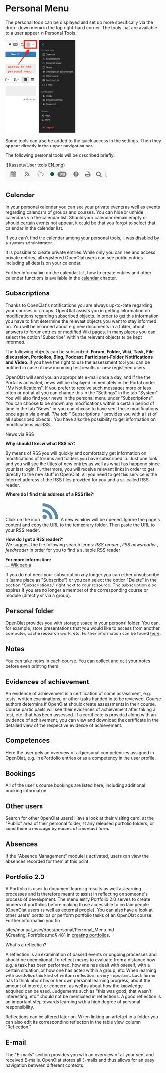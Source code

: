 # Personal Menu

The personal tools can be displayed and set up more specifically via the drop-
down menu in the top right-hand corner. The tools that are available to a user
appear in Personal Tools.

![](assets/en_personalmenu.png)

  

Some tools can also be added to the quick access in the settings. Then they
appear directly in the upper navigation bar.

The following personal tools will be described briefly:

![](assets/User tools EN.png)
![](assets/Benutzerwerkzeuge2.jpg)

##  Calendar

In your personal calendar you can see your private events as well as events
regarding calendars of groups and courses. You can hide or unhide calendars
via the calendar list. Should your calendar remain empty or should certain
events not appear, it could be that you forgot to select that calendar in the
calendar list.

  

If you can't find the calendar among your personal tools, it was disabled by a
system administrator.

It is possible to create private entries. While only you can see and access
private entries, all registered OpenOlat users can see public entries
including all details on your calendar.

Further information on the calendar list, how to create entries and other
calendar functions is available in the [calendar](Calendar.md) chapter.

##  Subscriptions

Thanks to OpenOlat's notifications you are always up-to-date regarding your
courses or groups. OpenOlat assists you in getting information on
modifications regarding subscribed objects. In order to get this information
you have to first determine the relevant objects you want to stay informed on.
You will be informed about e.g new documents in a folder, about answers to
forum entries or modified Wiki pages. In many places you can select the option
"Subscribe" within the relevant objects to be kept informed.

The following objects can be subscribed:  **Forum, Folder, Wiki, Task, File
discussion, Portfolios, Blog, Podcast, Participant-Folder, Notifications and
Video**. If you have the right to use the assessment tool you can be notified
in case of new incoming test results or new registered users.

OpenOlat will send you an appropriate e-mail once a day, and if the the Portal
is activated, news will be displayed immediately in the Portal under "My
Notifications". If you prefer to receive such messages more or less often or
not at all you can change this in the "Settings" in the tab "System". You will
also find your news in the personal menu under "Subscriptions". You can choose
to be shown any modifications within a certain period of time in the tab
"News" or you can choose to have sent those modifications once again via
e-mail. _The tab "_ Subscriptions _"_ provides you with a list of all
subscribed objects _._ You have also the possibility to get information on
modifications via RSS.

  

 News via RSS

**Why should I know what RSS is?:**

By means of RSS you will quickly and comfortably get information on
modifications of forums and folders you have subscribed to. Just one look and
you will see the titles of new entries as well as what has happend since your
last login. Furthermore, you will receive relevant links in order to get
directly to the new stuff in OpenOlat. All you need to get this service is the
Internet address of the RSS files provided for you and a so-called RSS reader.  
  
**Where do I find this address of a RSS file?:**

Click on the icon
![](assets/rss.png)A
new window will be opened. Ignore the page's content and copy the URL to the
temporary folder. Then paste the URL to your RSS reader.  
  
**How do I get a RSS reader?:**  
We suggest the the following search terms: _RSS reader_ , _RSS newsreader_ ,
_feedreader_ in order for you to find a suitable RSS reader  
  
 **For more information:**  
[__ Wikipedia](http://en.wikipedia.org/wiki/Rss_feed)

  

If you do not need your subscription any longer you can either unsubscribe it
(same place as "Subscribe") or you can select the option "Delete" in the
section "Subscriptions," right next to your resource. The subscription also
expires if you are no longer a member of the corresponding course or module
(directly or via a group).

##  Personal folder

OpenOlat provides you with storage space in your personal folder. You can, for
example, store presentations that you would like to access from another
computer, cache research work, etc. Further information can be found
[here](Personal_folders.md).

##  Notes

You can take notes in each course. You can collect and edit your notes before
even printing them.

##  Evidences of achievement

An evidence of achievement is a certification of some assessment, e.g. tests,
written examinations, or other tasks handed in to be reviewed. Course authors
determine if OpenOlat should create assessments in their course. Course
participants will see their evidences of achievement after taking a test, etc.
that has been assessed. If a certificate is provided along with an evidence of
achievement, you can view and download the certificate in the detailed view of
the respective evidence of achievement.

## Competences

Here the user gets an overview of all personal competencies assigned in
OpenOlat, e.g. in ePortfolio entries or as a competency in the user profile.

## Bookings

All of the user's course bookings are listed here, including additional
booking information.

##  Other users

Search for other OpenOlat users! Have a look at their visiting card, at the
"Public" area of their personal folder, at any released portfolio folders, or
send them a message by means of a contact form.

## Absences

If the "Absence Management" module is activated, users can view the absences
recorded for them at this point.

##  Portfolio 2.0

A Portfolio is used to document learning results as well as learning processes
and is therefore meant to assist in reflecting on someone's process of
development. The menu entry Portfolio 2.0 serves to create binders of
portfolios before making those accessible to certain people (OpenOlat users as
well as external people). You can also have a look at other users' portfolios
or perform portfolio tasks of an OpenOlat course. Further information you fin

sites/manual_user/docs/personal/Personal_Menu.md §Creating_Portfolios.md§ 481
in [creating portfolio](Creating+Portfolios.html)s.

 What's a reflection?

A reflection is an examination of passed events or ongoing processes and
should be unemotional. To reflect means to evaluate from a distance how e.g. a
task has been performed, how one has dealt with oneself, with a certain
situation, or how one has acted within a group, etc. When learning with
portfolios this kind of written reflection is very important. Each lerner has
to think about his or her own personal learning progress, about the amount of
interest or concern, as well as about how the knowledge acquired can be used.
Judgements such as "this was good, that wasn't interesting, etc." should not
be mentioned in reflections. A good reflection is an important step towards
learning with a high degree of personal responsibility.

Reflections can be altered later on. When linking an artefact in a folder you
can also edit its corresponding reflection in the table view, column
"Reflection."

##  E-mail

The "E-mails" section provides you with an overview of all your sent and
received E-mails. OpenOlat stores all E-mails and thus allows for an easy
navigation between different contexts.

